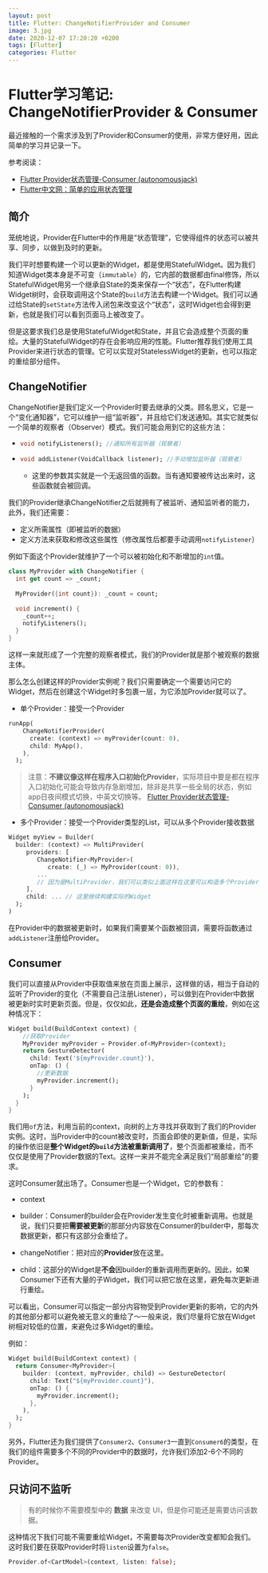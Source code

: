 ```yaml
---
layout: post
title: Flutter: ChangeNotifierProvider and Consumer
image: 3.jpg
date: 2020-12-07 17:20:20 +0200
tags: [Flutter]
categories: Flutter
---
```

# Flutter学习笔记: ChangeNotifierProvider & Consumer

最近接触的一个需求涉及到了Provider和Consumer的使用，非常方便好用，因此简单的学习并记录一下。

参考阅读：

- [Flutter Provider状态管理-Consumer (autonomousjack)](https://blog.csdn.net/u013894711/article/details/102782366)
- [Flutter中文网：简单的应用状态管理](https://flutter.cn/docs/development/data-and-backend/state-mgmt/simple)

## 简介

笼统地说，Provider在Flutter中的作用是“状态管理”，它使得组件的状态可以被共享、同步，以做到及时的更新。

我们平时想要构建一个可以更新的Widget，都是使用StatefulWidget。因为我们知道Widget类本身是不可变（`immutable`）的，它内部的数据都由final修饰，所以StatefulWidget用另一个继承自State的类来保存一个“状态”，在Flutter构建Widget树时，会获取调用这个State的`build`方法去构建一个Widget。我们可以通过给State的`setState`方法传入闭包来改变这个“状态”，这时Widget也会得到更新，也就是我们可以看到页面马上被改变了。

但是这要求我们总是使用StatefulWidget和State，并且它会造成整个页面的重绘。大量的StatefulWidget的存在会影响应用的性能。Flutter推荐我们使用工具Provider来进行状态的管理。它可以实现对StatelessWidget的更新，也可以指定的重绘部分组件。

## ChangeNotifier

ChangeNotifier是我们定义一个Provider时要去继承的父类。顾名思义，它是一个“变化通知器”，它可以维护一组“监听器”，并且给它们发送通知。其实它就类似一个简单的观察者（Observer）模式。我们可能会用到它的这些方法：

- ```dart
  void notifyListeners(); //通知所有监听器（观察者）
  ```

- ```dart
  void addListener(VoidCallback listener); //手动增加监听器（观察者）
  ```

  - 这里的参数其实就是一个无返回值的函数。当有通知要被传达出来时，这些函数就会被回调。

我们的Provider继承ChangeNotifier之后就拥有了被监听、通知监听者的能力，此外，我们还需要：

- 定义所需属性（即被监听的数据）
- 定义方法来获取和修改这些属性（修改属性后都要手动调用`notifyListener`）

例如下面这个Provider就维护了一个可以被初始化和不断增加的`int`值。

```dart
class MyProvider with ChangeNotifier {
  int get count => _count;
  
  MyProvider({int count}): _count = count;
 
  void increment() {
    _count++;
    notifyListeners();
  }
}
```

这样一来就形成了一个完整的观察者模式，我们的Provider就是那个被观察的数据主体。

那么怎么创建这样的Provider实例呢？我们只需要确定一个需要访问它的Widget，然后在创建这个Widget时多包裹一层，为它添加Provider就可以了。

- 单个Provider：接受一个Provider

```dart
runApp(
    ChangeNotifierProvider(
      create: (context) => myProvider(count: 0),
      child: MyApp(),
    ),
  );
```

> 注意：**不建议像这样在程序入口初始化Provider**，实际项目中要是都在程序入口初始化可能会导致内存急剧增加，除非是共享一些全局的状态，例如app日夜间模式切换，中英文切换等。
> [Flutter Provider状态管理-Consumer (autonomousjack)](https://blog.csdn.net/u013894711/article/details/102782366)

- 多个Provider：接受一个Provider类型的List，可以从多个Provider接收数据

```dart
Widget myView = Builder(
  builder: (context) => MultiProvider(
     providers: [
        ChangeNotifier<MyProvider>(
           create: (_) => MyProvider(count: 0)),
        ...
        // 因为是MultiProvider，我们可以类似上面这样在这里可以构造多个Provider
     ],
     child: ... // 这里继续构建实际的Widget
  );
)
```

在Provider中的数据被更新时，如果我们需要某个函数被回调，需要将函数通过`addListener`注册给Provider。

## Consumer

我们可以直接从Provider中获取值来放在页面上展示，这样做的话，相当于自动的监听了Provider的变化（不需要自己注册Listener），可以做到在Provider中数据被更新时实时更新页面。但是，仅仅如此，**还是会造成整个页面的重绘**，例如在这种情况下：

```dart
Widget build(BuildContext context) {
    //获取Provider
    MyProvider myProvider = Provider.of<MyProvider>(context);
    return GestureDetector(
      child: Text('${myProvider.count}'),
      onTap: () {
        //更新数据
        myProvider.increment();
      }
    );
  }
}
```

我们用`of`方法，利用当前的context，向树的上方寻找并获取到了我们的Provider实例。这时，当Provider中的count被改变时，页面会即使的更新值，但是，实际的操作依旧是**整个Widget的`build`方法被重新调用了**，整个页面都被重绘，而不仅仅是使用了Provider数据的Text。这样一来并不能完全满足我们“局部重绘”的要求。

这时Consumer就出场了。Consumer也是一个Widget，它的参数有：

- context

- builder：Consumer的builder会在Provider发生变化时被重新调用。也就是说，我们只要把**需要被更新**的那部分内容放在Consumer的builder中，那每次数据更新，都只有这部分会重绘了。
- changeNotifier：把对应的**Provider**放在这里。
- child：这部分的Widget是**不会**因builder的重新调用而更新的。因此，如果Consumer下还有大量的子Widget，我们可以把它放在这里，避免每次更新进行重绘。

可以看出，Consumer可以指定一部分内容物受到Provider更新的影响，它的内外的其他部分都可以避免被无意义的重绘了～一般来说，我们尽量将它放在Widget树相对较低的位置，来避免过多Widget的重绘。

例如：

```dart
Widget build(BuildContext context) {
  return Consumer<MyProvider>(
    builder: (context, myProvider, child) => GestureDetector(
      child: Text("${myProvider.count}"),
      onTap: () {
        myProvider.increment();
      },
    ),
  );
}
```

另外，Flutter还为我们提供了`Consumer2`、`Consumer3`一直到`Consumer6`的类型，在我们的组件需要多个不同的Provider中的数据时，允许我们添加2-6个不同的Provider。

## 只访问不监听

> 有的时候你不需要模型中的 **数据** 来改变 UI，但是你可能还是需要访问该数据。

这种情况下我们可能不需要重绘Widget，不需要每次Provider改变都知会我们。这时我们要在获取Provider时将`listen`设置为`false`。

```dart
Provider.of<CartModel>(context, listen: false);
```
